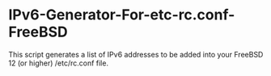 # IPv6-Generator-For-etc-rc.conf-FreeBSD
This script generates a list of IPv6 addresses to be added into your FreeBSD 12 (or higher) /etc/rc.conf file.

